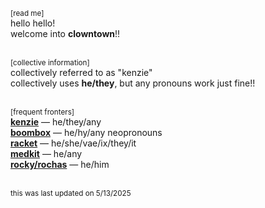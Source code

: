 <sup>[read me]</sup>
<br>hello hello!
<br>welcome into <b>clowntown</b>!!

<br><sup>[collective information]</sup>
<br>collectively referred to as "kenzie"
<br>collectively uses <b>he/they</b>, but any pronouns work just fine!!

<br><sup>[frequent fronters]</sup>
<br><b>[kenzie](https://www.tumblr.com/clowntown-sys)</b> — he/they/any
<br><b>[boombox](https://rentry.co/bringbacksoundids)</b> — he/hy/any neopronouns
<br><b>[racket](https://rentry.co/razoringrocketz)</b> — he/she/vae/ix/they/it
<br><b>[medkit](https://rentry.co/lostaidkit)</b> — he/any
<br><b>[rocky/rochas](https://rentry.co/nosois-host)</b> — he/him

<br><sup>this was last updated on 5/13/2025</sup>
